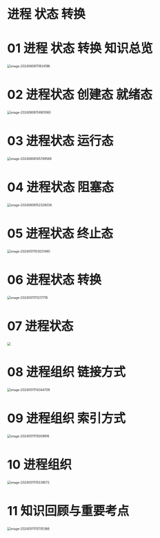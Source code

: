 # 进程 状态 转换 



# 01 进程 状态 转换 知识总览

<img src="https://cvp.oss-cn-shanghai.aliyuncs.com/picgo/202406061118404.png" alt="image-20240606111834196" style="zoom:50%;" />



# 02 进程状态 创建态 就绪态

<img src="https://cvp.oss-cn-shanghai.aliyuncs.com/picgo/202406061149259.png" alt="image-20240606114901060" style="zoom:50%;" />



# 03 进程状态 运行态

<img src="https://cvp.oss-cn-shanghai.aliyuncs.com/picgo/202406061457819.png" alt="image-20240606145749588" style="zoom:50%;" />



# 04 进程状态 阻塞态

<img src="https://cvp.oss-cn-shanghai.aliyuncs.com/picgo/202406061523282.png" alt="image-20240606152328038" style="zoom:50%;" />



# 05 进程状态 终止态

<img src="https://cvp.oss-cn-shanghai.aliyuncs.com/picgo/202405111030563.png" alt="image-20240511103021460" style="zoom:50%;" />



# 06 进程状态 转换

<img src="https://cvp.oss-cn-shanghai.aliyuncs.com/picgo/202405111112957.png" alt="image-20240511111217719" style="zoom:50%;" />



# 07 进程状态

<img src="https://cvp.oss-cn-shanghai.aliyuncs.com/picgo/202405111120374.png" style="zoom:50%;" />



# 08 进程组织 链接方式

<img src="https://cvp.oss-cn-shanghai.aliyuncs.com/picgo/202405111143859.png" alt="image-20240511114344709" style="zoom:50%;" />



# 09 进程组织 索引方式

<img src="https://cvp.oss-cn-shanghai.aliyuncs.com/picgo/202405111150000.png" alt="image-20240511115009916" style="zoom:50%;" />



# 10 进程组织

<img src="https://cvp.oss-cn-shanghai.aliyuncs.com/picgo/202405111153654.png" alt="image-20240511115339572" style="zoom:50%;" />



# 11 知识回顾与重要考点

<img src="https://cvp.oss-cn-shanghai.aliyuncs.com/picgo/202405111157497.png" alt="image-20240511115705366" style="zoom:50%;" />